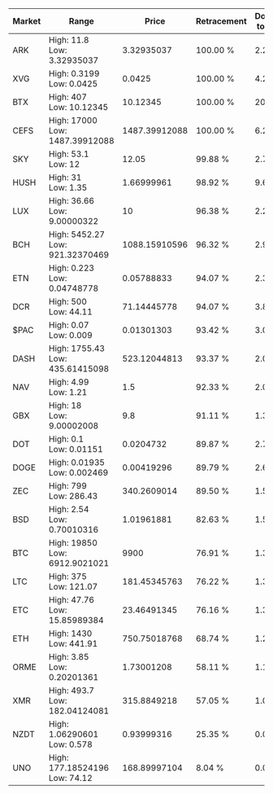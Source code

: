 | Market | Range | Price| Retracement | Doubles to 50% |
| --- | --- | --- | --- | --- |
| ARK | High: 11.8<br />Low: 3.32935037 | 3.32935037 | 100.00 % | 2.27 |
| XVG | High: 0.3199<br />Low: 0.0425 | 0.0425 | 100.00 % | 4.26 |
| BTX | High: 407<br />Low: 10.12345 | 10.12345 | 100.00 % | 20.60 |
| CEFS | High: 17000<br />Low: 1487.39912088 | 1487.39912088 | 100.00 % | 6.21 |
| SKY | High: 53.1<br />Low: 12 | 12.05 | 99.88 % | 2.70 |
| HUSH | High: 31<br />Low: 1.35 | 1.66999961 | 98.92 % | 9.69 |
| LUX | High: 36.66<br />Low: 9.00000322 | 10 | 96.38 % | 2.28 |
| BCH | High: 5452.27<br />Low: 921.32370469 | 1088.15910596 | 96.32 % | 2.93 |
| ETN | High: 0.223<br />Low: 0.04748778 | 0.05788833 | 94.07 % | 2.34 |
| DCR | High: 500<br />Low: 44.11 | 71.14445778 | 94.07 % | 3.82 |
| $PAC | High: 0.07<br />Low: 0.009 | 0.01301303 | 93.42 % | 3.04 |
| DASH | High: 1755.43<br />Low: 435.61415098 | 523.12044813 | 93.37 % | 2.09 |
| NAV | High: 4.99<br />Low: 1.21 | 1.5 | 92.33 % | 2.07 |
| GBX | High: 18<br />Low: 9.00002008 | 9.8 | 91.11 % | 1.38 |
| DOT | High: 0.1<br />Low: 0.01151 | 0.0204732 | 89.87 % | 2.72 |
| DOGE | High: 0.01935<br />Low: 0.002469 | 0.00419296 | 89.79 % | 2.60 |
| ZEC | High: 799<br />Low: 286.43 | 340.2609014 | 89.50 % | 1.59 |
| BSD | High: 2.54<br />Low: 0.70010316 | 1.01961881 | 82.63 % | 1.59 |
| BTC | High: 19850<br />Low: 6912.9021021 | 9900 | 76.91 % | 1.35 |
| LTC | High: 375<br />Low: 121.07 | 181.45345763 | 76.22 % | 1.37 |
| ETC | High: 47.76<br />Low: 15.85989384 | 23.46491345 | 76.16 % | 1.36 |
| ETH | High: 1430<br />Low: 441.91 | 750.75018768 | 68.74 % | 1.25 |
| ORME | High: 3.85<br />Low: 0.20201361 | 1.73001208 | 58.11 % | 1.17 |
| XMR | High: 493.7<br />Low: 182.04124081 | 315.8849218 | 57.05 % | 1.07 |
| NZDT | High: 1.06290601<br />Low: 0.578 | 0.93999316 | 25.35 % | 0.00 |
| UNO | High: 177.18524196<br />Low: 74.12 | 168.89997104 | 8.04 % | 0.00 |
